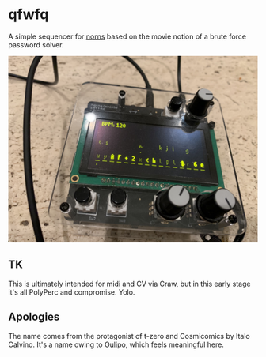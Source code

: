 # qfwfq

A simple sequencer for [norns](https://monome.org/docs/norns/) based on the movie notion of a brute force password solver.

![post a better image](./assets/images/standin.jpeg)

## TK

This is ultimately intended for midi and CV via Craw, but in this early stage it's all PolyPerc and compromise. Yolo.

## Apologies

The name comes from the protagonist of t-zero and Cosmicomics by Italo Calvino. It's a name owing to [Oulipo](https://en.wikipedia.org/wiki/Oulipo), which feels meaningful here.
